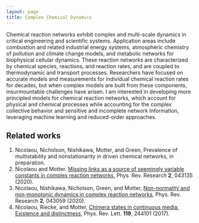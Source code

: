 ```yaml
---
layout: page
title: Complex Chemical Dynamics
---
```

Chemical reaction networks exhibit complex and multi-scale dynamics in critical engineering and scientific systems. Application areas include combustion and related industrial energy systems, atmospheric chemistry of pollution and climate change models, and metabolic networks for biophysical cellular dynamics. These reaction networks are characterized by chemical species, reactions, and reaction rates, and are coupled to thermodynamic and transport processes. Researchers have focused on accurate models and measurements for individual chemical reaction rates for decades, but when complex models are built from these components, insurmountable challenges have arisen. I am interested in developing more principled models for chemical reaction networks, which account for physical and chemical processes while accounting for the complex collective behavior and sensitive and incomplete network information, leveraging machine learning and reduced-order approaches.

## Related works
1. Nicolaou, Nicholson, Nishikawa, Motter, and Green, Prevalence of multistability and nonstationarity in driven chemical networks, in preparation.
7. Nicolaou and Motter. [Missing links as a source of seemingly variable constants in complex reaction networks](https://doi.org/10.1103/PhysRevResearch.2.043135), Phys. Rev. Research **2**, 043135 (2020).
8. Nicolaou, Nishikawa, Nicholson, Green, and Motter, [Non-normality and non-monotonic dynamics in complex reaction networks](https://doi.org/10.1103/PhysRevResearch.2.043059), Phys. Rev. Research **2**, 043059 (2020).
13. Nicolaou, Riecke, and  Motter, [Chimera states in continuous media: Existence and distinctness](https://doi.org/10.1103/PhysRevLett.119.244101), Phys. Rev. Lett. **119**, 244101 (2017).
